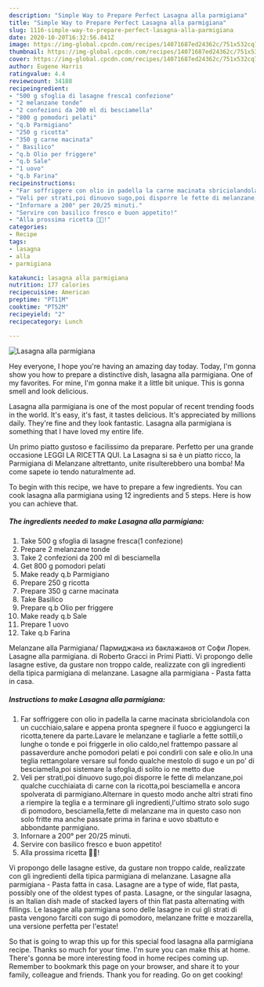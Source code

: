 ```yaml
---
description: "Simple Way to Prepare Perfect Lasagna alla parmigiana"
title: "Simple Way to Prepare Perfect Lasagna alla parmigiana"
slug: 1116-simple-way-to-prepare-perfect-lasagna-alla-parmigiana
date: 2020-10-20T16:32:56.841Z
image: https://img-global.cpcdn.com/recipes/14071687ed24362c/751x532cq70/lasagna-alla-parmigiana-recipe-main-photo.jpg
thumbnail: https://img-global.cpcdn.com/recipes/14071687ed24362c/751x532cq70/lasagna-alla-parmigiana-recipe-main-photo.jpg
cover: https://img-global.cpcdn.com/recipes/14071687ed24362c/751x532cq70/lasagna-alla-parmigiana-recipe-main-photo.jpg
author: Eugene Harris
ratingvalue: 4.4
reviewcount: 34188
recipeingredient:
- "500 g sfoglia di lasagne fresca1 confezione"
- "2 melanzane tonde"
- "2 confezioni da 200 ml di besciamella"
- "800 g pomodori pelati"
- "q.b Parmigiano"
- "250 g ricotta"
- "350 g carne macinata"
- " Basilico"
- "q.b Olio per friggere"
- "q.b Sale"
- "1 uovo"
- "q.b Farina"
recipeinstructions:
- "Far soffriggere con olio in padella la carne macinata sbriciolandola con un cucchiaio,salare e appena pronta spegnere il fuoco e aggiungerci la ricotta,tenere da parte.Lavare le melanzane e tagliarle a fette sottili,o lunghe o tonde e poi friggerle in olio caldo,nel frattempo passare al passaverdure anche pomodori pelati e poi condirli con sale e olio.In una teglia rettangolare versare sul fondo qualche mestolo di sugo e un po&#39; di besciamella,poi sistemare la sfoglia,di solito io ne metto due"
- "Veli per strati,poi dinuovo sugo,poi disporre le fette di melanzane,poi qualche cucchiaiata di carne con la ricotta,poi besciamella e ancora spolverata di parmigiano.Alternare in questo modo anche altri strati fino a riempire la teglia e a terminare gli ingredienti,l&#39;ultimo strato solo sugo di pomodoro, besciamella,fette di melanzane ma in questo caso non solo fritte ma anche passate prima in farina e uovo sbattuto e abbondante parmigiano."
- "Infornare a 200° per 20/25 minuti."
- "Servire con basilico fresco e buon appetito!"
- "Alla prossima ricetta 👩‍🍳!"
categories:
- Recipe
tags:
- lasagna
- alla
- parmigiana

katakunci: lasagna alla parmigiana 
nutrition: 177 calories
recipecuisine: American
preptime: "PT11M"
cooktime: "PT52M"
recipeyield: "2"
recipecategory: Lunch

---
```



![Lasagna alla parmigiana](https://img-global.cpcdn.com/recipes/14071687ed24362c/751x532cq70/lasagna-alla-parmigiana-recipe-main-photo.jpg)

Hey everyone, I hope you're having an amazing day today. Today, I'm gonna show you how to prepare a distinctive dish, lasagna alla parmigiana. One of my favorites. For mine, I'm gonna make it a little bit unique. This is gonna smell and look delicious.

Lasagna alla parmigiana is one of the most popular of recent trending foods in the world. It's easy, it's fast, it tastes delicious. It's appreciated by millions daily. They're fine and they look fantastic. Lasagna alla parmigiana is something that I have loved my entire life.

Un primo piatto gustoso e facilissimo da preparare. Perfetto per una grande occasione LEGGI LA RICETTA QUI. La Lasagna si sa è un piatto ricco, la Parmigiana di Melanzane altrettanto, unite risulterebbero una bomba! Ma come sapete io tendo naturalmente ad.


To begin with this recipe, we have to prepare a few ingredients. You can cook lasagna alla parmigiana using 12 ingredients and 5 steps. Here is how you can achieve that.

<!--inarticleads1-->

##### The ingredients needed to make Lasagna alla parmigiana:

1. Take 500 g sfoglia di lasagne fresca(1 confezione)
1. Prepare 2 melanzane tonde
1. Take 2 confezioni da 200 ml di besciamella
1. Get 800 g pomodori pelati
1. Make ready q.b Parmigiano
1. Prepare 250 g ricotta
1. Prepare 350 g carne macinata
1. Take  Basilico
1. Prepare q.b Olio per friggere
1. Make ready q.b Sale
1. Prepare 1 uovo
1. Take q.b Farina


Melanzane alla Parmigiana/ Пармиджана из баклажанов от Софи Лорен. Lasagne alla parmigiana. di Roberto Gracci in Primi Piatti. Vi propongo delle lasagne estive, da gustare non troppo calde, realizzate con gli ingredienti della tipica parmigiana di melanzane. Lasagne alla parmigiana - Pasta fatta in casa. 

<!--inarticleads2-->

##### Instructions to make Lasagna alla parmigiana:

1. Far soffriggere con olio in padella la carne macinata sbriciolandola con un cucchiaio,salare e appena pronta spegnere il fuoco e aggiungerci la ricotta,tenere da parte.Lavare le melanzane e tagliarle a fette sottili,o lunghe o tonde e poi friggerle in olio caldo,nel frattempo passare al passaverdure anche pomodori pelati e poi condirli con sale e olio.In una teglia rettangolare versare sul fondo qualche mestolo di sugo e un po&#39; di besciamella,poi sistemare la sfoglia,di solito io ne metto due
1. Veli per strati,poi dinuovo sugo,poi disporre le fette di melanzane,poi qualche cucchiaiata di carne con la ricotta,poi besciamella e ancora spolverata di parmigiano.Alternare in questo modo anche altri strati fino a riempire la teglia e a terminare gli ingredienti,l&#39;ultimo strato solo sugo di pomodoro, besciamella,fette di melanzane ma in questo caso non solo fritte ma anche passate prima in farina e uovo sbattuto e abbondante parmigiano.
1. Infornare a 200° per 20/25 minuti.
1. Servire con basilico fresco e buon appetito!
1. Alla prossima ricetta 👩‍🍳!


Vi propongo delle lasagne estive, da gustare non troppo calde, realizzate con gli ingredienti della tipica parmigiana di melanzane. Lasagne alla parmigiana - Pasta fatta in casa. Lasagne are a type of wide, flat pasta, possibly one of the oldest types of pasta. Lasagne, or the singular lasagna, is an Italian dish made of stacked layers of thin flat pasta alternating with fillings. Le lasagne alla parmigiana sono delle lasagne in cui gli strati di pasta vengono farciti con sugo di pomodoro, melanzane fritte e mozzarella, una versione perfetta per l&#39;estate! 

So that is going to wrap this up for this special food lasagna alla parmigiana recipe. Thanks so much for your time. I'm sure you can make this at home. There's gonna be more interesting food in home recipes coming up. Remember to bookmark this page on your browser, and share it to your family, colleague and friends. Thank you for reading. Go on get cooking!

